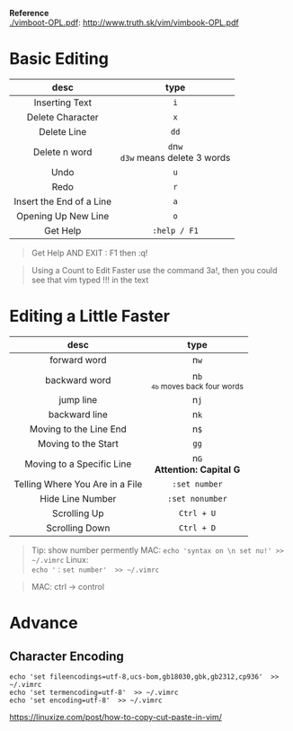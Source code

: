
**Reference**  
[./vimboot-OPL.pdf](vimbook-OPL.pdf): http://www.truth.sk/vim/vimbook-OPL.pdf

# Basic Editing 
|desc|type|
|:-:|:-:|
|Inserting Text| `i` |
|Delete Character| `x` |
|Delete Line|`dd`|
|Delete n word|`d`n`w`<br />`d3w` means delete 3 words|
|Undo| `u` |
|Redo| `r` |
|Insert the End of a Line|`a`|
|Opening Up New Line|`o`|
|Get Help|`:help / F1`|

> Get Help AND EXIT : F1 then :q!

> Using a Count to Edit Faster
use the command 3a!<Esc>, then you could see that vim typed !!! in the text

# Editing a Little Faster

|desc|type|
|:-:|:-:|
|forward word|n`w`|
|backward word|n`b`<sup><br /> `4b`  moves back four words</sup>|
|jump line|n`j`|
|backward line|n`k`|
|Moving to the Line End|n`$`|
|Moving to the Start|`gg`|
|Moving to a Specific Line|n`G`<br />**Attention: Capital G**|
|Telling Where You Are in a File|`:set number`|
|Hide Line Number|`:set nonumber`|
|Scrolling Up|`Ctrl + U`|
|Scrolling Down|`Ctrl + D`|


> Tip: show number permently
> MAC: 
> `echo 'syntax on \n set nu!' >> ~/.vimrc`
> Linux:  
> `echo '：set number'  >> ~/.vimrc`

> MAC: ctrl -> control

# Advance
## Character Encoding
```
echo 'set fileencodings=utf-8,ucs-bom,gb18030,gbk,gb2312,cp936'  >> ~/.vimrc
echo 'set termencoding=utf-8'  >> ~/.vimrc
echo 'set encoding=utf-8'  >> ~/.vimrc
```

https://linuxize.com/post/how-to-copy-cut-paste-in-vim/